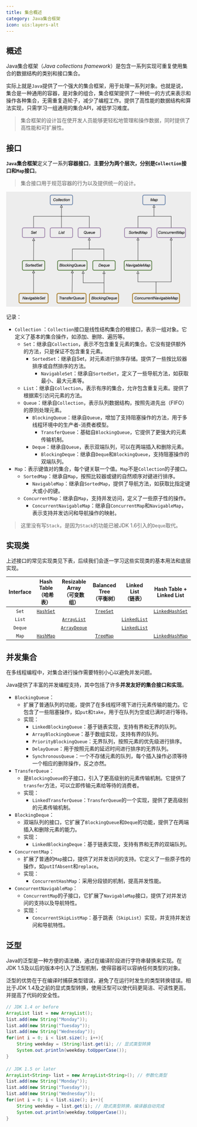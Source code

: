 ```yaml
---
title: 集合概述
category: Java集合框架
icon: uis:layers-alt
---
```



## 概述

Java集合框架（*Java collections framework*）是包含一系列实现可重复使用集合的数据结构的类别和接口集合。

实际上就是`Java`提供了一个强大的集合框架，用于处理一系列对象。也就是说，集合是一种通用的容器，是对象的组合，集合框架提供了一种统一的方式来表示和操作各种集合，无需重复造轮子，减少了编程工作。提供了高性能的数据结构和算法实现，只需学习一组通用的集合API，减低学习难度。

> 集合框架的设计旨在使开发人员能够更轻松地管理和操作数据，同时提供了高性能和可扩展性。

## 接口

**`Java`集合框架**定义了一系列**容器接口**，**主要分为两个层次，分别是`Collection`接口和`Map`接口**。

> 集合接口用于规范容器的行为以及提供统一的设计。

![Collection-Map.png](./images/README/Collection-Map.png)

记录：

- `Collection` ：`Collection`接口是线性结构集合的根接口，表示一组对象。它定义了基本的集合操作，如添加、删除、遍历等。
    - `Set`：继承自`Collection`，表示不包含重复元素的集合。它没有提供额外的方法，只是保证不包含重复元素。
        - `SortedSet`：继承自Set，对元素进行排序存储。提供了一些按比较器排序或自然排序的方法。
            - `NavigableSet`：继承自`SortedSet`，定义了一些导航方法，如获取最小、最大元素等。
    - `List`：继承自`Collection`，表示有序的集合，允许包含重复元素。提供了根据索引访问元素的方法。
    - `Queue`：继承自`Collection`，表示队列数据结构，按照先进先出（FIFO）的原则处理元素。
        - `BlockingQueue`：继承自`Queue`，增加了支持阻塞操作的方法，用于多线程环境中的生产者-消费者模型。
            - `TransferQueue`：基础自`BlockingQueue`，它提供了更强大的元素传输机制。
        - `Deque`：继承自`Queue`，表示双端队列，可以在两端插入和删除元素。
            - `BlockingDeque`：继承自`Deque`和`BlockingQueue`，支持阻塞操作的双端队列。
- `Map`：表示键值对的集合，每个键关联一个值。`Map`不是`Collection`的子接口。
    - `SortedMap`：继承自`Map`，按照比较器或键的自然顺序对键进行排序。
        - `NavigableMap`：继承自`SortedMap`，提供了导航方法，如获取比指定键大或小的键。
    - `ConcurrentMap`：继承自`Map`，支持并发访问，定义了一些原子性的操作。
        - `ConcurrentNavigableMap`：继承自`ConcurrentMap`和`NavigableMap`，表示支持并发访问和导航操作的映射。

> 这里没有写`Stack`，是因为`Stack`的功能已被JDK 1.6引入的`Deque`取代。

## 实现类

上述接口的常见实现类见下表，后续我们会逐一学习这些实现类的基本用法和底层实现。

| Interface |                          Hash Table<br />（哈希表）                           |                          Resizable Array<br />（可变数组）                          |                         Balanced Tree<br />（平衡树）                         |                              Linked List<br />（链表）                              |                                 Hash Table + Linked List                                  |
| :-------: | :---------------------------------------------------------------------------: | :---------------------------------------------------------------------------------: | :---------------------------------------------------------------------------: | :---------------------------------------------------------------------------------: | :---------------------------------------------------------------------------------------: |
|   `Set`   | [`HashSet`](https://docs.oracle.com/javase/8/docs/api/java/util/HashSet.html) |                                                                                     | [`TreeSet`](https://docs.oracle.com/javase/8/docs/api/java/util/TreeSet.html) |                                                                                     | [`LinkedHashSet`](https://docs.oracle.com/javase/8/docs/api/java/util/LinkedHashSet.html) |
|  `List`   |                                                                               |  [`ArrayList`](https://docs.oracle.com/javase/8/docs/api/java/util/ArrayList.html)  |                                                                               | [`LinkedList`](https://docs.oracle.com/javase/8/docs/api/java/util/LinkedList.html) |                                                                                           |
|  `Deque`  |                                                                               | [`ArrayDeque`](https://docs.oracle.com/javase/8/docs/api/java/util/ArrayDeque.html) |                                                                               | [`LinkedList`](https://docs.oracle.com/javase/8/docs/api/java/util/LinkedList.html) |                                                                                           |
|   `Map`   | [`HashMap`](https://docs.oracle.com/javase/8/docs/api/java/util/HashMap.html) |                                                                                     | [`TreeMap`](https://docs.oracle.com/javase/8/docs/api/java/util/TreeMap.html) |                                                                                     | [`LinkedHashMap`](https://docs.oracle.com/javase/8/docs/api/java/util/LinkedHashMap.html) |

## 并发集合

在多线程编程中，对集合进行操作需要特别小心以避免并发问题。

Java提供了丰富的并发编程支持，其中包括了许多**并发友好的集合接口和实现**。

- `BlockingQueue`：
    - 扩展了普通队列的功能，提供了在多线程环境下进行元素传输的能力。它包含了一些阻塞操作，如`put`和`take`，用于在队列为空或已满时进行等待。
    - 实现：
        -  `LinkedBlockingQueue`：基于链表实现，支持有界和无界的队列。
        - `ArrayBlockingQueue`：基于数组实现，支持有界的队列。
        - `PriorityBlockingQueue`：无界队列，按照元素的优先级进行排序。
        - `DelayQueue`：用于按照元素的延迟时间进行排序的无界队列。
        - `SynchronousQueue`：一个不存储元素的队列，每个插入操作必须等待一个相应的删除操作，反之亦然。
- `TransferQueue`：
    - 是`BlockingQueue`的子接口，引入了更高级别的元素传输机制。它提供了`transfer`方法，可以立即传输元素给等待的消费者。
    - 实现：
        -  `LinkedTransferQueue`：`TransferQueue`的一个实现，提供了更高级别的元素传输机制。
- `BlockingDeque`：
    - 双端队列的接口，它扩展了`BlockingQueue`和`Deque`的功能，提供了在两端插入和删除元素的能力。
    - 实现：
        -  `LinkedBlockingDeque`：基于链表实现，支持有界和无界的双端队列。
- `ConcurrentMap`：
    - 扩展了普通的`Map`接口，提供了对并发访问的支持。它定义了一些原子性的操作，如`putIfAbsent`和`replace`。
    - 实现：
        -  `ConcurrentHashMap`：采用分段锁的机制，提高并发性能。
- `ConcurrentNavigableMap`：
    - `ConcurrentMap`的子接口，它扩展了`NavigableMap`接口，提供了对并发访问的支持以及导航特性。
    - 实现：
        -  `ConcurrentSkipListMap`：基于跳表（`SkipList`）实现，并支持并发访问和导航特性。

## 泛型

Java的泛型是一种方便的语法糖，通过在编译阶段进行字符串替换来实现。在JDK 1.5及以后的版本中引入了泛型机制，使得容器可以容纳任何类型的对象。

泛型的优势在于在编译时捕获类型错误，避免了在运行时发生的类型转换错误。相比于JDK 1.4及之前的显式类型转换，使用泛型可以使代码更简洁、可读性更高，并提高了代码的安全性。

```java
// JDK 1.4 or before
ArrayList list = new ArrayList();
list.add(new String("Monday"));
list.add(new String("Tuesday"));
list.add(new String("Wednesday"));
for(int i = 0; i < list.size(); i++){
    String weekday = (String)list.get(i); // 显式类型转换
    System.out.println(weekday.toUpperCase());
}

// JDK 1.5 or later
ArrayList<String> list = new ArrayList<String>(); // 参数化类型
list.add(new String("Monday"));
list.add(new String("Tuesday"));
list.add(new String("Wednesday"));
for(int i = 0; i < list.size(); i++){
    String weekday = list.get(i); // 隐式类型转换，编译器自动完成
    System.out.println(weekday.toUpperCase());
}
```
